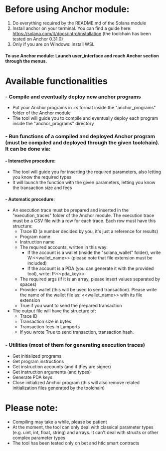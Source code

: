 # Before using Anchor module:
1. Do everything required by the README.md of the Solana module
2. Install anchor on your terminal. You can find a guide here: https://solana.com/it/docs/intro/installation (the toolchain has been tested on Anchor 0.31.0)
3. Only if you are on Windows: install WSL

#### To use Anchor module: Launch user_interface and reach Anchor section through the menus.

# Available functionalities
### - Compile and eventually deploy new anchor programs
  - Put your Anchor programs in .rs format inside the "anchor_programs" folder of the Anchor module
  - The tool will guide you to compile and eventually deploy each program inside the "anchor_programs" directory
### - Run functions of a compiled and deployed Anchor program (must be compiled and deployed through the given toolchain). It can be done via:
 #### - Interactive procedure:
- The tool will guide you for inserting the required parameters, also letting you know the required types
- It will launch the function with the given parameters, letting you know the transaction size and fees 
#### - Automatic procedure:
- An execution trace must be prepared and inserted in the "execution_traces" folder of the Anchor module. The execution trace must be a CSV file with a row for each trace. Each row must have this structure:
  - Trace ID (a number decided by you, it's just a reference for results)
  - Program name
  - Instruction name
  - The required accounts, written in this way:
    - If the account is a wallet (inside the "solana_wallet" folder), write W:<<wallet_name>> (please note that file extension must be included)
    - If the account is a PDA (you can generate it with the provided tool), write: P:<<pda_key>>
  - The required args (if it is an array, please insert values separated by spaces)
  - Provider wallet (this will be used to send transaction). Please write the name of the wallet file as: <<wallet_name>> with its file extension
  - True if you want to send the prepared transaction
- The output file will have the structure of:
  - Trace ID
  - Transaction size in bytes
  - Transaction fees in Lamports
  - If you wrote True to send transaction, transaction hash.
### - Utilities (most of them for generating execution traces)
- Get initialized programs
- Get program instructions
- Get instruction accounts (and if they are signer)
- Get instruction arguments (and types)
- Generate PDA keys
- Close initialized Anchor program (this will also remove related initialization files generated by the toolchain)

# Please note:
- Compiling may take a while, please be patient
- At the moment, the tool can only deal with classical parameter types (e.g. uint, int, float, string) and arrays. It can't deal with structs or other complex parameter types
- The tool has been tested only on bet and htlc smart contracts
